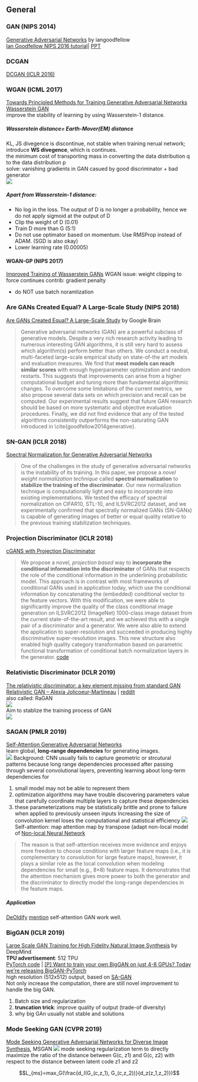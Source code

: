## General

### GAN (NIPS 2014)
[Generative Adversarial Networks](https://arxiv.org/abs/1406.2661) by iangoodfellow  
[Ian Goodfellow NIPS 2016 tutorial](https://arxiv.org/pdf/1701.00160.pdf)| [PPT](http://www.iangoodfellow.com/slides/2016-12-04-NIPS.pdf) 

### DCGAN
[DCGAN (ICLR 2016)](GAN_repersentation_learning.html#dcgan-iclr-2016)

<!--
### LSGAN
[Least Squares Generative Adversarial Networks](https://arxiv.org/abs/1611.04076)  
adopt least squares loss function for the discriminator, which yeilds minimizing the Pearson x^2 divergence  
Notes: [Gapeng](https://zhuanlan.zhihu.com/p/25768099) said change the loss in DCGAN without modification of model architecture do not imporve result
-->

### WGAN (ICML 2017)
[Towards Principled Methods for Training Generative Adversarial Networks](https://arxiv.org/abs/1701.04862)
[Wasserstein GAN](https://arxiv.org/abs/1701.07875)  
improve the stability of learning by using Wasserstein-1 distance. 
##### Wasserstein distance= Earth-Mover(EM) distance
KL, JS divegence is discontinue, not stable when training nerual network; introduce **WS divegence**, which is continues.  
the minimum cost of transporting mass in converting the data distribution q to the data distribution p  
solve: vanishing gradients in GAN casued by good discriminator + bad generator  
![](img/WGAN_critic.png)
##### Apart from Wasserstein-1 distance:
* No log in the loss. The output of D is no longer a probability, hence we do not apply sigmoid at the output of D
* Clip the weight of D (0.01)
* Train D more than G (5:1)
* Do not use optimator based on momentum. Use RMSProp instead of ADAM. (SGD is also okay)
* Lower learning rate (0.00005)
#### WGAN-GP (NIPS 2017)
[Improved Training of Wasserstein GANs](https://arxiv.org/abs/1704.00028)
WGAN issue: weight clipping to force continues
contrib: gradient penalty
* do NOT use batch noramlization

### Are GANs Created Equal? A Large-Scale Study (NIPS 2018)
[Are GANs Created Equal? A Large-Scale Study](https://arxiv.org/pdf/1711.10337.pdf) by Google Brain  
> Generative adversarial networks (GAN) are a powerful subclass of generative models. Despite a very rich research activity leading to numerous interesting GAN algorithms, it is still very hard to assess which algorithm(s) perform better than others. We conduct a neutral, multi-faceted large-scale empirical study on state-of-the art models and evaluation measures. We find that **most models can reach similar scores** with enough hyperparameter optimization and random restarts. This suggests that improvements can arise from a higher computational budget and tuning more than fundamental algorithmic changes. To overcome some limitations of the current metrics, we also propose several data sets on which precision and recall can be computed. Our experimental results suggest that future GAN research should be based on more systematic and objective evaluation procedures. Finally, we did not find evidence that any of the tested algorithms consistently outperforms the non-saturating GAN introduced in \cite{goodfellow2014generative}.

### SN-GAN (ICLR 2018)
[Spectral Normalization for Generative Adversarial Networks](https://openreview.net/pdf?id=B1QRgziT-)  
> One of the challenges in the study of generative adversarial networks is the instability of its training. In this paper, we propose a *novel weight normalization technique* called **spectral normalization** to **stabilize the training of the discriminator**. Our new normalization technique is computationally light and easy to incorporate into existing implementations. We tested the efficacy of spectral normalization on CIFAR10, STL-10, and ILSVRC2012 dataset, and we experimentally confirmed that spectrally normalized GANs (SN-GANs) is capable of generating images of better or equal quality relative to the previous training stabilization techniques.

### Projection Discriminator (ICLR 2018)
[cGANS with Projection Discriminator](https://openreview.net/pdf?id=ByS1VpgRZ)  
> We propose a novel, *projection based* way to **incorporate the conditional information into the discriminator** of GANs that respects the role of the conditional information in the underlining probabilistic model. This approach is in contrast with most frameworks of conditional GANs used in application today, which use the conditional information by concatenating the (embedded) conditional vector to the feature vectors. With this modification, we were able to significantly improve the quality of the class conditional image generation on ILSVRC2012 (ImageNet) 1000-class image dataset from the current state-of-the-art result, and we achieved this with a single pair of a discriminator and a generator. We were also able to extend the application to super-resolution and succeeded in producing highly discriminative super-resolution images. This new structure also enabled high quality category transformation based on parametric functional transformation of conditional batch normalization layers in the generator. 
[code](https://github.com/pfnet-research/sngan_projection)

### Relativistic Discriminator (ICLR 2019)
[The relativistic discriminator: a key element missing from standard GAN](https://arxiv.org/abs/1807.00734)  
[Relativistic GAN – Alexia Jolicoeur-Martineau](https://ajolicoeur.wordpress.com/relativisticgan/) | [reddit](https://www.reddit.com/r/MachineLearning/comments/8vr9am/r_the_relativistic_discriminator_a_key_element/)  
also called: RaGAN  
![](https://ajolicoeur.files.wordpress.com/2018/06/screenshot-from-2018-06-30-11-04-05.png)  
Aim to stablize the training process of GAN  
![](img/RaGAN_explaination.png)

### SAGAN (PMLR 2019)
[Self-Attention Generative Adversarial Networks](https://arxiv.org/pdf/1805.08318.pdf)  
learn global, **long-range dependencies** for generating images.  
![](img/SAGAN_attention_map.png)
Background: CNN usually fails to capture geometric or strcutural patterns because long range dependencies processed after passing through several convolutional layers, preventing learning about long-term dependencies for 
1. small model may not be able to represent them
2. optimization algorithms may have trouble discovering parameters value that carefully coordinate multiple layers to capture these dependencies
3. these parameterizations may be statistically brittle and prone to failure when applied to previously unseen inputs
Increasing the size of convolution kernel loses the computational and statistical efficiency
![](img/SAGAN_module.png)
Self-attention: map attention map by transpose (adapt non-local model of [Non-local Neural Network](/basic/attention.html#non-local-neural-networks-cvpr-2018)

> The reason is that self-attention receives more evidence and enjoys more freedom to choose conditions with larger feature maps
(i.e., it is complementary to convolution for large feature maps), however, it plays a similar role as the local convolution when modeling dependencies for small (e.g., 8×8) feature maps. It demonstrates that the attention mechanism gives more power to both the generator and the discriminator to directly model the long-range dependencies in the feature maps. 
##### Application
[DeOldify](https://github.com/jantic/DeOldify) [mention](https://www.reddit.com/r/MachineLearning/comments/9tcfls/p_introducing_deoldify_a_progressive/) self-attention GAN work well.

### BigGAN (ICLR 2019)
[Large Scale GAN Training for High Fidelity Natural Image Synthesis](https://arxiv.org/abs/1809.11096) by DeepMind  
__TPU advertisement__: 512 TPU  
[PyTorch code](https://github.com/ajbrock/BigGAN-PyTorch) | 
[\[P\] Want to train your own BigGAN on just 4-8 GPUs? Today we're releasing BigGAN-PyTorch](https://www.reddit.com/r/MachineLearning/comments/b461zt/p_want_to_train_your_own_biggan_on_just_48_gpus/)  
high resolution (512x512) output, based on [SA-GAN](#sa-gan-pmlr-2019)  
Not only increase the computation, there are still novel improvement to handle the big GAN.
1. Batch size and regularization
2. **truncation trick**: improve quality of output (trade-of diversity)
3. why big GAn usually not stable and solutions

### Mode Seeking GAN (CVPR 2019)
[Mode Seeking Generative Adversarial Networks for Diverse Image Synthesis](http://openaccess.thecvf.com/content_CVPR_2019/papers/Mao_Mode_Seeking_Generative_Adversarial_Networks_for_Diverse_Image_Synthesis_CVPR_2019_paper.pdf), MSGAN
![](img/Mode_Seeking_GAN.png)
mode seeking regularization term to directly maximize the ratio of the distance between G(c, z1) and G(c, z2) with respect to the distance between latent code z1 and z2  
```math
L_{ms}=max_G(\frac{d_I(G_(c,z_1), G_(c,z_2))}{d_z(z_1,z_2)})
```
